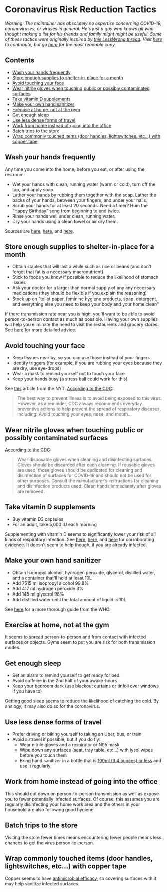 # Coronavirus Risk Reduction Tactics
*Warning: The maintainer has absolutely no expertise concerning COVID-19, coronaviruses, or viruses in general. He's just a guy who knows git who thought making a list for his friends and family might might be useful. Some of these tactics were originally inspired by [this LessWrong thread](https://www.lesswrong.com/posts/LwcKYR8bykM6vDHyo/coronavirus-justified-practical-advice-thread). Visit [here](https://github.com/jaysonvirissimo/coronavirus-risk-reduction-tactics) to contribute, but go [here](http://virissimo.info/coronavirus-risk-reduction-tactics/README.html) for the most readable copy.*

## Contents
- [Wash your hands frequently](#wash-your-hands-frequently)
- [Store enough supplies to shelter-in-place for a month](#store-enough-supplies-to-shelter-in-place-for-a-month)
- [Avoid touching your face](#avoid-touching-your-face)
- [Wear nitrile gloves when touching public or possibly contaminated surfaces](#wear-nitrile-gloves-when-touching-public-or-possibly-contaminated-surfaces)
- [Take vitamin D supplements](#take-vitamin-d-supplements)
- [Make your own hand sanitizer](#make-your-own-hand-sanitizer)
- [Exercise at home, not at the gym](#exercise-at-home-not-at-the-gym)
- [Get enough sleep](#get-enough-sleep)
- [Use less dense forms of travel](#use-less-dense-forms-of-travel)
- [Work from home instead of going into the office](#work-from-home-instead-of-going-into-the-office)
- [Batch trips to the store](#batch-trips-to-the-store)
- [Wrap commonly touched items (door handles, lightswitches, etc...) with copper tape](#wrap-commonly-touched-items-door-handles-lightswitches-etc-with-copper-tape)

## Wash your hands frequently
Any time you come into the home, before you eat, or after using the restroom:
* Wet your hands with clean, running water (warm or cold), turn off the tap, and apply soap.
* Lather your hands by rubbing them together with the soap. Lather the backs of your hands, between your fingers, and under your nails.
* Scrub your hands for at least 20 seconds. Need a timer? Hum the “Happy Birthday” song from beginning to end twice.
* Rinse your hands well under clean, running water.
* Dry your hands using a clean towel or air dry them.

Sources are [here](https://www.cdc.gov/handwashing/when-how-handwashing.html), [here](https://www.cdc.gov/handwashing/show-me-the-science-handwashing.html), and [here](https://www.cdc.gov/coronavirus/2019-ncov/about/prevention-treatment.html).

## Store enough supplies to shelter-in-place for a month
* Obtain staples that will last a while such as rice or beans (and don't forget that fat is a necessary macronutrient)
* Stick to foods you know if possible to reduce the likelihood of stomach issues
* Ask your doctor for a larger than normal supply of any any necessary medications (they should be flexible if you explain the reasoning)
* Stock up on "toilet paper, feminine hygiene products, soap, detergent, and everything else you need to keep your body and your home clean"

If there transmission rate near you is high, you'll want to be able to avoid person-to-person contact as much as possible. Having your own supplies will help you eliminate the need to visit the restaurents and grocery stores. See [here](https://theprepared.com/wuhan-coronavirus/#challenges) for more detailed advice.

## Avoid touching your face
* Keep tissues near by, so you can use those instead of your fingers
* Identify triggers (for example, if you are rubbing your eyes because they are dry, use eye-drops)
* Wear a mask to remind yourself not to touch your face
* Keep your hands busy (a stress ball could work for this)

See [this](https://www.nytimes.com/2020/03/05/health/stop-touching-your-face-coronavirus.html) article from the NYT.
[According to the CDC](https://www.cdc.gov/coronavirus/2019-ncov/about/prevention-treatment.html):
> The best way to prevent illness is to avoid being exposed to this virus. However, as a reminder, CDC always recommends everyday preventive actions to help prevent the spread of respiratory diseases, including: Avoid touching your eyes, nose, and mouth...

## Wear nitrile gloves when touching public or possibly contaminated surfaces
[According to the CDC](https://www.cdc.gov/coronavirus/2019-ncov/community/home/cleaning-disinfection.html):
> Wear disposable gloves when cleaning and disinfecting surfaces. Gloves should be discarded after each cleaning. If reusable gloves are used, those gloves should be dedicated for cleaning and disinfection of surfaces for COVID-19 and should not be used for other purposes. Consult the manufacturer’s instructions for cleaning and disinfection products used. Clean hands immediately after gloves are removed.

## Take vitamin D supplements
* Buy vitamin D3 capsules
* For an adult, take 5,000 IU each morning

Supplementing with vitamin D seems to significantly lower your risk of all kinds of respiratory infection. See [here](https://www.ncbi.nlm.nih.gov/pmc/articles/PMC5692194/), [here](https://www.liebertpub.com/doi/abs/10.1089/ped.2017.0750?journalCode=ped), and [here](https://www.who.int/elena/titles/vitamind_pneumonia_children/en/) for corroborating evidence. It doesn't seem to help though, if you are already infected.

## Make your own hand sanitizer
* Obtain Isopropyl alcohol, hydrogen peroxide, glycerol, distilled water, and a container that'll hold at least 10L
* Add 7515 ml isopropyl alcohol 99.8%
* Add 417 ml hydrogen peroxide 3%
* Add 145 ml glycerol 98%
* Add distilled water until the total amount of liquid is 10L

See [here](https://www.who.int/gpsc/5may/Guide_to_Local_Production.pdf) for a more thorough guide from the WHO.

## Exercise at home, not at the gym
It [seems to spread](https://www.cdc.gov/coronavirus/2019-ncov/about/transmission.html) person-to-person and from contact with infected surfaces or objects. Gyms seem to put you are risk for both transmission modes.

## Get enough sleep
* Set an alarm to remind yourself to get ready for bed
* Avoid caffeine in the 2nd half of your awake-hours
* Keep your bedroom dark (use blackout curtains or tinfoil over windows if you have to)

Getting good sleep [seems to](https://www.webmd.com/sleep-disorders/features/immune-system-lack-of-sleep#1) reduce the likelihood of catching the cold. By analogy, it may also do so for the coronavirus.

## Use less dense forms of travel
* Prefer driving or biking yourself to taking an Uber, bus, or train
* Avoid airtravel if possible, but if you do fly:
  * Wear nitrile gloves and a respirator or N95 mask
  * Wipe down any surfaces (seat, tray table, etc...) with lysol wipes before you touch them 
  * Bring hand sanitizer in a bottle that is [100ml (3.4 ounces) or less](https://www.tsa.gov/travel/security-screening/liquids-rule) and use it regularly

## Work from home instead of going into the office
This should cut down on person-to-person transmission as well as expose you to fewer potentially infected surfaces. Of course, this assumes you are regularly disinfecting your home work area and the others in your household are also following good hygiene.

## Batch trips to the store
Visiting the store fewer times means encountering fewer people means less chances to get the virus person-to-person.

## Wrap commonly touched items (door handles, lightswitches, etc...) with copper tape
Copper seems to have [antimicrobial efficacy](https://en.wikipedia.org/wiki/Antimicrobial_properties_of_copper#Antimicrobial_efficacy_of_copper_alloy_touch_surfaces), so covering surfaces with it may help sanitize infected surfaces.

